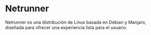 # Netrunner
Netrunner es una distribución de Linux basada en Debian y Manjaro, diseñada para ofrecer una experiencia lista para el usuario.
